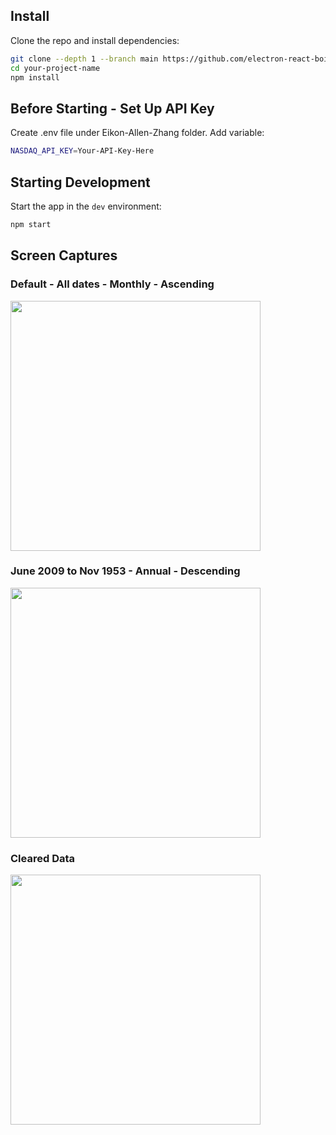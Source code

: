 ## Install

Clone the repo and install dependencies:

```bash
git clone --depth 1 --branch main https://github.com/electron-react-boilerplate/electron-react-boilerplate.git your-project-name
cd your-project-name
npm install
```

## Before Starting - Set Up API Key

Create .env file under Eikon-Allen-Zhang folder.
Add variable:

```bash
NASDAQ_API_KEY=Your-API-Key-Here
```

## Starting Development

Start the app in the `dev` environment:

```bash
npm start
```

## Screen Captures

### Default - All dates - Monthly - Ascending
<img src="https://github.com/azhang9328/eikon-nasdaq-az/assets/57784670/a8906f2c-770b-4ef6-aa18-0edd0a525055" width="400">

### June 2009 to Nov 1953 - Annual - Descending
<img src="https://github.com/azhang9328/eikon-nasdaq-az/assets/57784670/47d7d619-6949-4ccc-bbae-a48b19aea469" width="400">

### Cleared Data
<img src="https://github.com/azhang9328/eikon-nasdaq-az/assets/57784670/3f7db70e-4d3f-4d8f-94c8-a02314e8d229" width="400">
